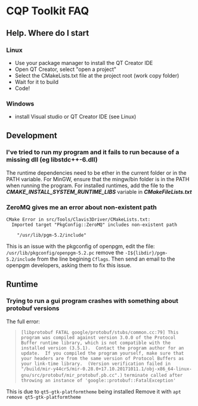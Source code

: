 # CQP Toolkit FAQ

## Help. Where do I start

### Linux
- Use your package manager to install the QT Creator IDE
- Open QT Creator, select "open a project"
- Select the CMakeLists.txt file at the project root (work copy folder)
- Wait for it to build
- Code!

### Windows
- install Visual studio or QT Creator IDE (see Linux)

## Development

### I've tried to run my program and it fails to run because of a missing dll (eg libstdc++-6.dll)

The runtime dependencies need to be ether in the current folder or in the PATH variable. For MinGW, ensure that the mingw/bin folder is in the PATH when running the program. For installed runtimes, add the file to the ***CMAKE_INSTALL_SYSTEM_RUNTIME_LIBS*** variable in ***CMakeFileLists.txt***

### ZeroMQ gives me an error about non-existent path

```
CMake Error in src/Tools/Clavis3Driver/CMakeLists.txt:
  Imported target "PkgConfig::ZeroMQ" includes non-existent path

    "/usr/lib/pgm-5.2/include"
```
This is an issue with the pkgconfig of openpgm, edit the file: `/usr/lib/pkgconfig/openpgm-5.2.pc`
remove the `-I${libdir}/pgm-5.2/include` from the line begining `Cflags`. Then send an email to the openpgm developers, asking them to fix this issue.

## Runtime

### Trying to run a gui program crashes with something about protobuf versions

The full error:

> `[libprotobuf FATAL google/protobuf/stubs/common.cc:79] This program was compiled against version 3.0.0 of the Protocol Buffer runtime library, which is not compatible with the installed version (3.5.1).  Contact the program author for an update.  If you compiled the program yourself, make sure that your headers are from the same version of Protocol Buffers as your link-time library.  (Version verification failed in "/build/mir-y44crS/mir-0.28.0+17.10.20171011.1/obj-x86_64-linux-gnu/src/protobuf/mir_protobuf.pb.cc".)`
> `terminate called after throwing an instance of 'google::protobuf::FatalException'`

This is due to `qt5-gtk-platformtheme` being installed
Remove it with `apt remove qt5-gtk-platformtheme`
